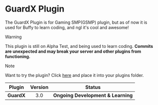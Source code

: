 # GuardX Plugin
The GuardX Plugin is for Gaming SMP(GSMP) plugin, but as of now it is used for Buffy to learn coding, and ngl it's cool and awesome!

> [!WARNING]
> This plugin is still on Alpha Test, and being used to learn coding. **Commits are unexpected and may break your server and other plugins from functioning.**

> [!NOTE]
> Want to try the plugin? Click [here](https://github.com/GSMPMC/GuardX/releases/latest) and place it into your plugins folder.

|   Plugin   | Version |               Status               |
|:----------:|:-------:|:----------------------------------:|
| **GuardX** |   3.0   | **Ongoing Development & Learning** |
